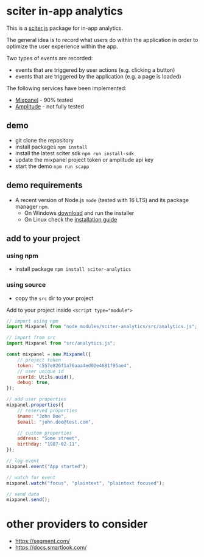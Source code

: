 # sciter in-app analytics

This is a [sciter.js](https://sciter.com/) package for in-app analytics.

The general idea is to record what users do within the application in order to optimize the user experience within the app.

Two types of events are recorded:

  * events that are triggered by user actions (e.g. clicking a button)
  * events that are triggered by the application (e.g. a page is loaded)

The following services have been implemented:
- [Mixpanel](https://mixpanel.com/) - 90% tested
- [Amplitude](https://amplitude.com/) - not fully tested

## demo

- git clone the repository
- install packages `npm install`
- install the latest sciter sdk `npm run install-sdk`
- update the mixpanel project token or amplitude api key
- start the demo `npm run scapp`

## demo requirements

- A recent version of Node.js `node` (tested with 16 LTS) and its package manager `npm`.
    - On Windows [download](https://nodejs.dev/download/) and run the installer
    - On Linux check the [installation guide](https://www.digitalocean.com/community/tutorials/how-to-install-node-js-on-ubuntu-20-04#option-2-%E2%80%94-installing-node-js-with-apt-using-a-nodesource-ppa)

## add to your project

### using npm

- install package `npm install sciter-analytics`

### using source

- copy the `src` dir to your project

Add to your project inside `<script type="module">`

```js
// import using npm
import Mixpanel from "node_modules/sciter-analytics/src/analytics.js";

// import from src
import Mixpanel from "src/analytics.js";

const mixpanel = new Mixpanel({
    // project token
    token: "c557e826f1a76aaa4ed02e4681f95ae4",
    // user unique id
    userId: Utils.uuid(),
    debug: true,
});

// add user properties
mixpanel.properties({
    // reserved properties
    $name: "John Doe",
    $email: "john.doe@test.com",

    // custom properties
    address: "Some street",
    birthday: "1987-02-11",
});

// log event
mixpanel.event("App started");

// watch for event
mixpanel.watch("focus", "plaintext", "plaintext focused");

// send data
mixpanel.send();
```

# other providers to consider

- https://segment.com/
- https://docs.smartlook.com/
